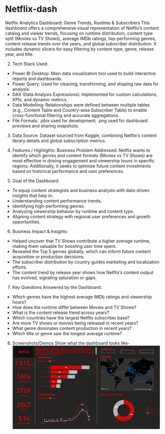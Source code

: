 # Netflix-dash
Netflix Analytics Dashboard: Genre Trends, Runtime & Subscribers
This dashboard offers a comprehensive visual representation of Netflix’s content catalog and viewer trends, focusing on runtime distribution, content type split (Movies vs TV Shows), average IMDb ratings, top-performing genres, content release trends over the years, and global subscriber distribution. It includes dynamic slicers for easy filtering by content type, genre, release year, and title.

2. Tech Stack Used:
* Power BI Desktop: Main data visualization tool used to build interactive reports and dashboards.
* Power Query: Used for cleaning, transforming, and shaping raw data for analysis.
* DAX (Data Analysis Expressions): Implemented for custom calculations, KPIs, and dynamic metrics.
* Data Modelling: Relationships were defined between multiple tables (e.g., Content Table and Country-wise Subscriber Table) to enable cross-functional filtering and accurate aggregations.
* File Formats: .pbix used for development; .png used for dashboard previews and sharing snapshots.

3. Data Source:
Dataset sourced from Kaggle, combining Netflix’s content library details and global subscription metrics.

4. Features / Highlights:
Business Problem Addressed:
Netflix wants to identify which genres and content formats (Movies vs TV Shows) are most effective in driving engagement and viewership hours in specific regions. Additionally, it seeks to optimize future content investments based on historical performance and user preferences.

5. Goal of the Dashboard:
* To equip content strategists and business analysts with data-driven insights that help in:
* Understanding content performance trends.
* Identifying high-performing genres.
* Analyzing viewership behavior by runtime and content type.
* Aligning content strategy with regional user preferences and growth opportunities.

6. Business Impact & Insights:
* Helped uncover that TV Shows contribute a higher average runtime, making them valuable for boosting user time spent.
* Revealed the Top 5 genres globally, which can inform future content acquisition or production decisions.
* The subscriber distribution by country guides marketing and localization efforts.
* The content trend by release year shows how Netflix’s content output has evolved, signaling saturation or gaps.

7. Key Questions Answered by the Dashboard:
* Which genres have the highest average IMDb ratings and viewership hours?
* How does the runtime differ between Movies and TV Shows?
* What is the content release trend across years?
* Which countries have the largest Netflix subscriber base?
* Are more TV shows or movies being released in recent years?
* What genre dominates content production in recent years?
* Which title or genre saw the longest average runtime?

8. Screenshots/Demos
Show what the dashboard looks like- ![Alt text](https://github.com/DurbaBose/Netflix-dash/blob/main/Netflix_dashboard.png)
